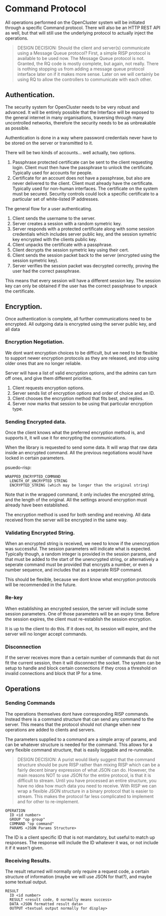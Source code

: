 # Command Protocol

All operations performed on the OpenCluster system will be initiated through a specific Command protocol.
There will also be an HTTP REST API as well, but that will still use the underlying protocol to actually inject the operations.

> DESIGN DECISION:
> Should the client and server(s) communicate using a Message Queue protocol?
> First, a simple RISP protocol is available to be used now.  The Message Queue protocol is not.  Granted, the RQ code is mostly complete, but again, not really.  There is nothing stopping us from adding a message queue protocol interface later on if it makes more sense.   Later on we will certainly be using RQ to allow the controllers to communicate with each other.


## Authentication.

The security system for OpenCluster needs to be very robust and advanced.  It will be entirely possible that the Interface will be exposed to the general internet in many organisations, traversing through many uncontrolled networks, therefore the security needs to be as unbreakable as possible.

Authentication is done in a way where password credentials never have to be stored on the server or transmitted to it.

There will be two kinds of accounts... well actually, two options.

1. Passphrase protected certificate can be sent to the client requesting login.  Client must then have the passphrase to unlock the certificate.  Typically used for accounts for people.
2. Certificate for an account does not have a passphrase, but also are never delivered to the client.  Client must already have the certificate.  Typically used for non-human interfaces.  The certificate on the system must be secured.   Security controls could lock a specific certificate to a particular set of white-listed IP addresses.

The general flow for a user authenticating.

1. Client sends the username to the server.
2. Server creates a session with a random symetric key.
2. Server responds with a protected certificate along with some session credentials which includes server public key, and the session symetric key encrypted with the clients public key.
3. Client unpacks the certificate with a passphrase.
4. Client decrypts the session symetric key using their cert.
5. Client sends the session packet back to the server (encrypted using the session symetric key).
6. Server verifies the session packet was decrypted correctly, proving the user had the correct passphrase.

This means that every session will have a different session key.  The session key can only be obtained if the user has the correct passphrase to unpack the certificate.



## Encryption.

Once authentication is complete, all further communications need to be encrypted.
All outgoing data is encrypted using the server public key, and all data

### Encryption Negotiation.

We dont want encryption choices to be difficult, but we need to be flexible to support newer encryption protocols as they are released, and stop using older ones that are no longer reliable.

Server will have a list of valid encryption options, and the admins can turn off ones, and give them different priorities. 

1. Client requests encryption options.
2. Server sends list of encryption options and order of choice and an ID.
3. Client chooses the encryption method that fits best, and replies.
4. Server now marks that session to be using that particular encryption type.


### Sending Encrypted data.

Once the client knows what the preferred encryption method is, and supports it, it will use it for encrypting the communications.

When the library is requested to send some data.  It will wrap that raw data inside an encrypted command.  All the previous negotiations would have locked in certain parameters.

psuedo-risp:
```
WRAPPED_ENCRYPTED_COMMAND
  LENGTH_OF_UNCRYPTED STRING
  ENCRYPTED_STRING (which may be longer than the original string)
```

Note that in the wrapped command, it only includes the encrypted string, and the length of the original.  All the settings around encryption must already have been established.

The encryption method is used for both sending and receiving.  All data received from the server will be encrypted in the same way.

### Validating Encrypted String.

When an encrypted string is received, we need to know if the unencryption was successful.  The session parameters will indicate what is expected.  Typically though, a random integer is provided in the session params, and that must be added to the start of the unencrypted string, or alternatively a seperate command must be provided that encrypts a number, or even a number sequence, and includes that as a seperate RISP command.

This should be flexible, because we dont know what encryption protocols will be recommended in the future.

### Re-key

When establishing an encrypted session, the server will include some session parameters.  One of those parameters will be an expiry time.  Before the session expires, the client must re-establish the session encryption.  

It is up to the client to do this.  If it does not, its session will expire, and the server will no longer accept commands. 

### Disconnection

If the server receives more than a certain number of commands that do not fit the current session, then it will disconnect the socket.  The system can be setup to handle and block certain connections if they cross a threshold on invalid connections and block that IP for a time.


## Operations

### Sending Commands

The operations themselves dont have corresponding RISP commands.  Instead there is a command structure that can send any command to the server.  This means that the protocol should not change when new operations are added to clients and servers.

The parameters supplied to a command are a simple array of params, and can be whatever structure is needed for the command.  This allows for a very flexible command structure, that is easily loggable and re-runnable. 

> DESIGN DECISION:
> A purist would likely suggest that the command structure should be pure RISP rather than mixing RISP which can be a fairly decent binary expression of what JSON can do.  However, the main reasons NOT to use JSON for the entire protocol, is that it is difficult to stream.  Until you have processed an entire structure, you have no idea how much data you need to receive.  With RISP we can wrap a flexible JSON structure in a binary protocol that is easier to stream.  This makes the protocol far less complicated to implement and for other to re-implement.

```
OPERATION
  ID <id number>
  GROUP "op group"
  COMMAND "op command"
  PARAMS <JSON Params Structure>
```

The ID is a client specific ID that is not mandatory, but useful to match up responses.  The response will include the ID whatever it was, or not include it if it wasn't given.

### Receiving Results.

The result returned will normally only require a request code, a certain structure of information (maybe we will use JSON for that?), and maybe some textual output.

```
RESULT
  ID <id number>
  RESULT <result code, 0 normally means success>
  DATA <JSON formatted result data>
  OUTPUT <textual output normally for display>
```

